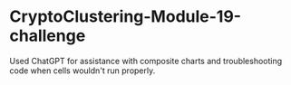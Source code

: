 # CryptoClustering-Module-19-challenge
Used ChatGPT for assistance with composite charts and troubleshooting code when cells wouldn't run properly.